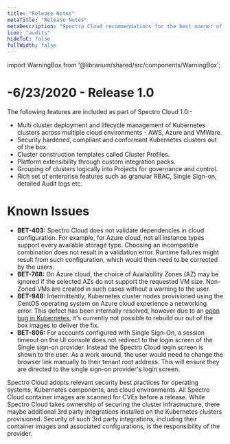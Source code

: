 ```yaml
---
title: "Release Notes"
metaTitle: "Release Notes"
metaDescription: "Spectro Cloud recommendations for the best manner of operations"
icon: "audits"
hideToC: false
fullWidth: false
---
```


import WarningBox from '@librarium/shared/src/components/WarningBox';

# -6/23/2020 - Release 1.0

The following features are included as part of Spectro Cloud 1.0:- 
* Multi cluster deployment and lifecycle management of Kubernetes clusters across multiple cloud environments - AWS, Azure and VMWare. 
* Security hardened, compliant and conformant Kubernetes clusters out of the box.
* Cluster construction templates called Cluster Profiles.
* Platform extensibility through custom integration packs.
* Grouping of clusters logically into Projects for governance and control.
* Rich set of enterprise features such as granular RBAC, Single Sign-on, detailed Audit logs etc.

# Known Issues

* **BET-403:** Spectro Cloud does not validate dependencies in cloud configuration. For example, for Azure cloud, not all instance types support every available storage type. Choosing an incompatible combination does not result in a validation error. Runtime failures might result from such configuration, which would then need to be corrected by the users.
* **BET-768:** On Azure cloud, the choice of Availability Zones (AZ) may be ignored if the selected AZs do not support the requested VM size. Non-Zoned VMs are created in such cases without a warning to the user.
* **BET-948:** Intermittently, Kubernetes cluster nodes provisioned using the CentOS operating system on Azure cloud experience a networking error. This defect has been internally resolved, however due to an [open bug in Kubernetes](https://github.com/kubernetes/kubernetes/issues/92242), it's currently not possible to rebuild our out of the box images to deliver the fix.
* **BET-806:** For accounts configured with Single Sign-On, a session timeout on the UI console does not redirect to the login screen of the Single sign-on provider. Instead the Spectro Cloud login screen is shown to the user. As a work around, the user would need to change the browser link manually to their tenant root address. This will ensure they are directed to the single sign-on provider's login screen.

<WarningBox>
Spectro Cloud adopts relevant security best practices for operating systems, Kubernetes components, and cloud environments. All Spectro Cloud container images are scanned for CVEs before a release. While Spectro Cloud takes ownership of securing the cluster infrastructure, there maybe additional 3rd party integrations installed on the Kubernetes clusters provisioned. Security of such 3rd party integrations, including their container images and associated configurations, is the responsibility of the provider.
</WarningBox>
